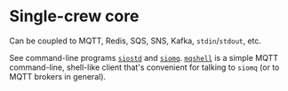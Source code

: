 # Single-crew core

Can be coupled to MQTT, Redis, SQS, SNS, Kafka, `stdin`/`stdout`, etc.

See command-line programs [`siostd`](siostd) and [`siomq`](siomq).
[`mqshell`](mqshell) is a simple MQTT command-line, shell-like client
that's convenient for talking to `siomq` (or to MQTT brokers in
general).

